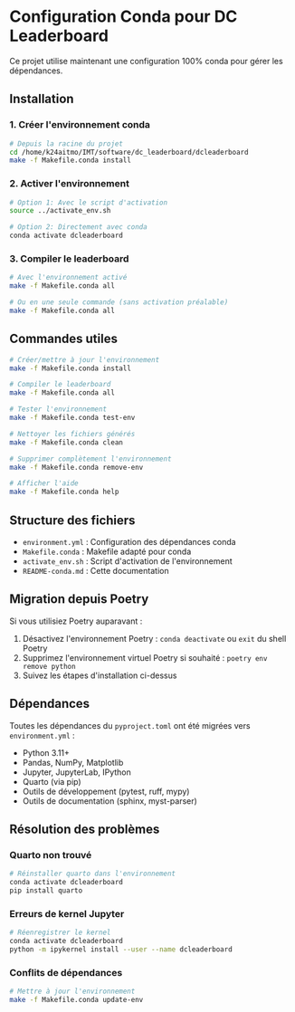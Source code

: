# Configuration Conda pour DC Leaderboard

Ce projet utilise maintenant une configuration 100% conda pour gérer les dépendances.

## Installation

### 1. Créer l'environnement conda

```bash
# Depuis la racine du projet
cd /home/k24aitmo/IMT/software/dc_leaderboard/dcleaderboard
make -f Makefile.conda install
```

### 2. Activer l'environnement

```bash
# Option 1: Avec le script d'activation
source ../activate_env.sh

# Option 2: Directement avec conda
conda activate dcleaderboard
```

### 3. Compiler le leaderboard

```bash
# Avec l'environnement activé
make -f Makefile.conda all

# Ou en une seule commande (sans activation préalable)
make -f Makefile.conda all
```

## Commandes utiles

```bash
# Créer/mettre à jour l'environnement
make -f Makefile.conda install

# Compiler le leaderboard
make -f Makefile.conda all

# Tester l'environnement
make -f Makefile.conda test-env

# Nettoyer les fichiers générés
make -f Makefile.conda clean

# Supprimer complètement l'environnement
make -f Makefile.conda remove-env

# Afficher l'aide
make -f Makefile.conda help
```

## Structure des fichiers

- `environment.yml` : Configuration des dépendances conda
- `Makefile.conda` : Makefile adapté pour conda
- `activate_env.sh` : Script d'activation de l'environnement
- `README-conda.md` : Cette documentation

## Migration depuis Poetry

Si vous utilisiez Poetry auparavant :

1. Désactivez l'environnement Poetry : `conda deactivate` ou `exit` du shell Poetry
2. Supprimez l'environnement virtuel Poetry si souhaité : `poetry env remove python`
3. Suivez les étapes d'installation ci-dessus

## Dépendances

Toutes les dépendances du `pyproject.toml` ont été migrées vers `environment.yml` :

- Python 3.11+
- Pandas, NumPy, Matplotlib
- Jupyter, JupyterLab, IPython
- Quarto (via pip)
- Outils de développement (pytest, ruff, mypy)
- Outils de documentation (sphinx, myst-parser)

## Résolution des problèmes

### Quarto non trouvé
```bash
# Réinstaller quarto dans l'environnement
conda activate dcleaderboard
pip install quarto
```

### Erreurs de kernel Jupyter
```bash
# Réenregistrer le kernel
conda activate dcleaderboard
python -m ipykernel install --user --name dcleaderboard
```

### Conflits de dépendances
```bash
# Mettre à jour l'environnement
make -f Makefile.conda update-env
```
